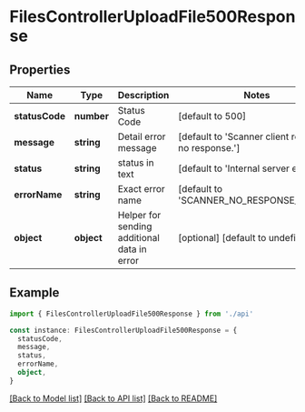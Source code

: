 # FilesControllerUploadFile500Response

## Properties

| Name           | Type       | Description                                 | Notes                                               |
| -------------- | ---------- | ------------------------------------------- | --------------------------------------------------- |
| **statusCode** | **number** | Status Code                                 | [default to 500]                                    |
| **message**    | **string** | Detail error message                        | [default to 'Scanner client returned no response.'] |
| **status**     | **string** | status in text                              | [default to 'Internal server error']                |
| **errorName**  | **string** | Exact error name                            | [default to 'SCANNER_NO_RESPONSE_ERROR']            |
| **object**     | **object** | Helper for sending additional data in error | [optional] [default to undefined]                   |

## Example

```typescript
import { FilesControllerUploadFile500Response } from './api'

const instance: FilesControllerUploadFile500Response = {
  statusCode,
  message,
  status,
  errorName,
  object,
}
```

[[Back to Model list]](../README.md#documentation-for-models) [[Back to API list]](../README.md#documentation-for-api-endpoints) [[Back to README]](../README.md)
